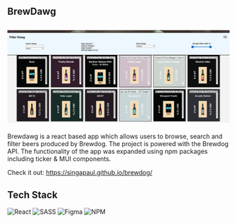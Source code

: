 ## BrewDawg
## ![](./brewdawg.png)

Brewdawg is a react based app which allows users to browse, search and filter beers produced by Brewdog. The project is powered with the Brewdog API. The functionality of the app was expanded using npm packages including ticker & MUI components.

Check it out: https://singapaul.github.io/brewdog/

## Tech Stack
![React](https://img.shields.io/badge/react-%2320232a.svg?style=for-the-badge&logo=react&logoColor=%2361DAFB)
![SASS](https://img.shields.io/badge/SASS-hotpink.svg?style=for-the-badge&logo=SASS&logoColor=white)
![Figma](https://img.shields.io/badge/figma-%23F24E1E.svg?style=for-the-badge&logo=figma&logoColor=white)
![NPM](https://img.shields.io/badge/NPM-%23000000.svg?style=for-the-badge&logo=npm&logoColor=white)
